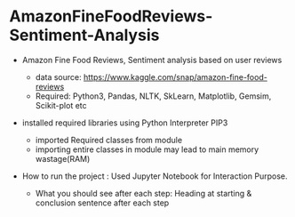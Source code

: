 # AmazonFineFoodReviews-Sentiment-Analysis

*  Amazon Fine Food Reviews, Sentiment analysis based on user reviews
    * data source: https://www.kaggle.com/snap/amazon-fine-food-reviews
    * Required: Python3, Pandas, NLTK, SkLearn, Matplotlib, Gemsim, Scikit-plot etc

* installed required libraries using Python Interpreter PIP3
     * imported Required classes from module
     * importing entire classes in module may lead to main memory wastage(RAM)

* How to run the project : Used Jupyter Notebook for Interaction Purpose.
     * What you should see after each step: Heading at starting & conclusion sentence after each step

